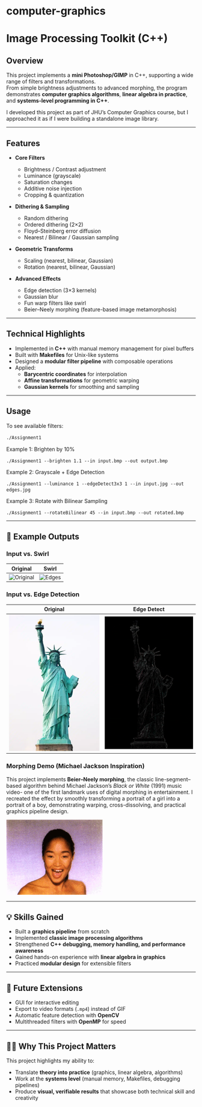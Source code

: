 # computer-graphics
# Image Processing Toolkit (C++)

## Overview
This project implements a **mini Photoshop/GIMP** in C++, supporting a wide range of filters and transformations.  
From simple brightness adjustments to advanced morphing, the program demonstrates **computer graphics algorithms**, **linear algebra in practice**, and **systems-level programming in C++**.  

I developed this project as part of JHU’s Computer Graphics course, but I approached it as if I were building a standalone image library.  

---

## Features
- **Core Filters**
  - Brightness / Contrast adjustment
  - Luminance (grayscale)
  - Saturation changes
  - Additive noise injection
  - Cropping & quantization  

- **Dithering & Sampling**
  - Random dithering
  - Ordered dithering (2×2)
  - Floyd–Steinberg error diffusion
  - Nearest / Bilinear / Gaussian sampling  

- **Geometric Transforms**
  - Scaling (nearest, bilinear, Gaussian)
  - Rotation (nearest, bilinear, Gaussian)  

- **Advanced Effects**
  - Edge detection (3×3 kernels)
  - Gaussian blur
  - Fun warp filters like swirl
  - Beier–Neely morphing (feature-based image metamorphosis)  

---

## Technical Highlights
- Implemented in **C++** with manual memory management for pixel buffers  
- Built with **Makefiles** for Unix-like systems  
- Designed a **modular filter pipeline** with composable operations  
- Applied:
  - **Barycentric coordinates** for interpolation  
  - **Affine transformations** for geometric warping  
  - **Gaussian kernels** for smoothing and sampling  

---

## Usage
To see available filters:
```bash
./Assignment1
```
Example 1: Brighten by 10%
```
./Assignment1 --brighten 1.1 --in input.bmp --out output.bmp
```

Example 2: Grayscale + Edge Detection
```
./Assignment1 --luminance 1 --edgeDetect3x3 1 --in input.jpg --out edges.jpg
```

Example 3: Rotate with Bilinear Sampling
```
./Assignment1 --rotateBilinear 45 --in input.bmp --out rotated.bmp
```

---

## 🎨 Example Outputs

### Input vs. Swirl
| Original | Swirl |
|----------|-------|
| ![Original](chess_board.bmp) | ![Edges](chess_board_fun.bmp) |

### Input vs. Edge Detection
| Original | Edge Detect |
|----------|-------|
| ![Original](statue_of_liberty.bmp) | ![Edges](edges_liberty.bmp) |

### Morphing Demo (Michael Jackson Inspiration)

This project implements **Beier–Neely morphing**, the classic line-segment–based algorithm behind Michael Jackson’s *Black or White* (1991) music video- one of the first landmark uses of digital morphing in entertainment. I recreated the effect by smoothly transforming a portrait of a girl into a portrait of a boy, demonstrating warping, cross-dissolving, and practical graphics pipeline design.

![Morph](morph.gif)

---

## 💡 Skills Gained
- Built a **graphics pipeline** from scratch  
- Implemented **classic image processing algorithms**  
- Strengthened **C++ debugging, memory handling, and performance awareness**  
- Gained hands-on experience with **linear algebra in graphics**  
- Practiced **modular design** for extensible filters  

---

## 🔮 Future Extensions
- GUI for interactive editing  
- Export to video formats (`.mp4`) instead of GIF  
- Automatic feature detection with **OpenCV**  
- Multithreaded filters with **OpenMP** for speed  

---

## 🧑‍💻 Why This Project Matters
This project highlights my ability to:
- Translate **theory into practice** (graphics, linear algebra, algorithms)  
- Work at the **systems level** (manual memory, Makefiles, debugging pipelines)  
- Produce **visual, verifiable results** that showcase both technical skill and creativity  

